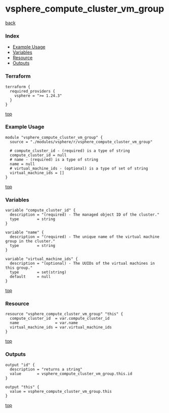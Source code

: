# vsphere_compute_cluster_vm_group

[back](../vsphere.md)

### Index

- [Example Usage](#example-usage)
- [Variables](#variables)
- [Resource](#resource)
- [Outputs](#outputs)

### Terraform

```hcl
terraform {
  required_providers {
    vsphere = ">= 1.24.3"
  }
}
```

[top](#index)

### Example Usage

```hcl
module "vsphere_compute_cluster_vm_group" {
  source = "./modules/vsphere/r/vsphere_compute_cluster_vm_group"

  # compute_cluster_id - (required) is a type of string
  compute_cluster_id = null
  # name - (required) is a type of string
  name = null
  # virtual_machine_ids - (optional) is a type of set of string
  virtual_machine_ids = []
}
```

[top](#index)

### Variables

```hcl
variable "compute_cluster_id" {
  description = "(required) - The managed object ID of the cluster."
  type        = string
}

variable "name" {
  description = "(required) - The unique name of the virtual machine group in the cluster."
  type        = string
}

variable "virtual_machine_ids" {
  description = "(optional) - The UUIDs of the virtual machines in this group."
  type        = set(string)
  default     = null
}
```

[top](#index)

### Resource

```hcl
resource "vsphere_compute_cluster_vm_group" "this" {
  compute_cluster_id  = var.compute_cluster_id
  name                = var.name
  virtual_machine_ids = var.virtual_machine_ids
}
```

[top](#index)

### Outputs

```hcl
output "id" {
  description = "returns a string"
  value       = vsphere_compute_cluster_vm_group.this.id
}

output "this" {
  value = vsphere_compute_cluster_vm_group.this
}
```

[top](#index)